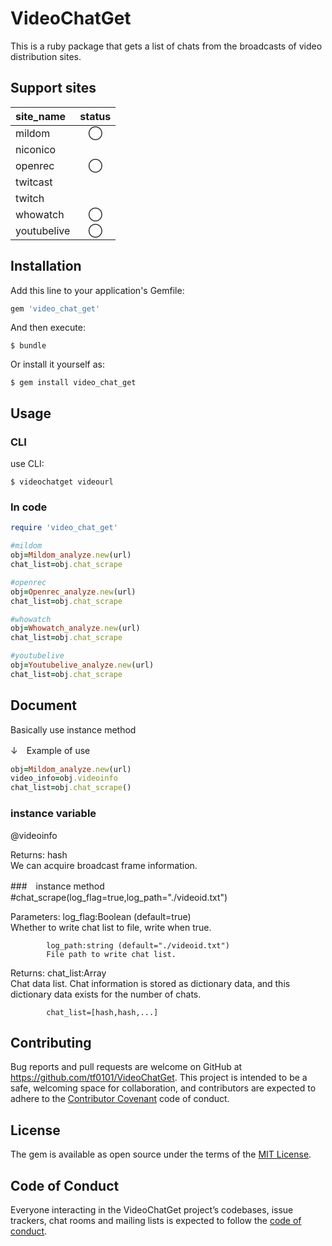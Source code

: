 # VideoChatGet

This is a ruby ​​package that gets a list of chats from the broadcasts of video distribution sites.

## Support sites
|site_name |status |
|:---|:---:|
|mildom |◯ |
|niconico | |
|openrec |◯ |
|twitcast | |
|twitch | |
|whowatch |◯ |
|youtubelive |◯ |


## Installation

Add this line to your application's Gemfile:

```ruby
gem 'video_chat_get'
```

And then execute:

    $ bundle

Or install it yourself as:

    $ gem install video_chat_get

## Usage
### CLI
use CLI:

    $ videochatget videourl

### In code
```ruby
require 'video_chat_get'

#mildom
obj=Mildom_analyze.new(url)
chat_list=obj.chat_scrape

#openrec
obj=Openrec_analyze.new(url)
chat_list=obj.chat_scrape

#whowatch
obj=Whowatch_analyze.new(url)
chat_list=obj.chat_scrape

#youtubelive
obj=Youtubelive_analyze.new(url)
chat_list=obj.chat_scrape

```

## Document
Basically use instance method

↓　Example of use
```ruby
obj=Mildom_analyze.new(url)
video_info=obj.videoinfo
chat_list=obj.chat_scrape()
```

### instance variable
@videoinfo

Returns: hash  
         We can acquire broadcast frame information.  

###　instance method  
#chat_scrape(log_flag=true,log_path="./videoid.txt")  
  
Parameters: log_flag:Boolean (default=true)  
            Whether to write chat list to file, write when true.  
             
            log_path:string (default="./videoid.txt")  
            File path to write chat list.  

Returns:    chat_list:Array  
            Chat data list. Chat information is stored as dictionary data, and this dictionary data exists for the number of chats.  
  
            chat_list=[hash,hash,...]  

## Contributing

Bug reports and pull requests are welcome on GitHub at https://github.com/tf0101/VideoChatGet. This project is intended to be a safe, welcoming space for collaboration, and contributors are expected to adhere to the [Contributor Covenant](http://contributor-covenant.org) code of conduct.

## License

The gem is available as open source under the terms of the [MIT License](https://opensource.org/licenses/MIT).

## Code of Conduct

Everyone interacting in the VideoChatGet project’s codebases, issue trackers, chat rooms and mailing lists is expected to follow the [code of conduct](https://github.com/[USERNAME]/video_chat_get/blob/master/CODE_OF_CONDUCT.md).
